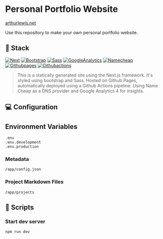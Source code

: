# Personal Portfolio Website

[arthurlewis.net](https://arthurlewis.net)

Use this repository to make your own personal portfolio website.

## 🥞 Stack

[![Next][Next]][Next-url]
[![Bootstrap][Bootstrap]][Bootstrap-url]
[![Sass][Sass]][Sass-url]
[![GoogleAnalytics][GoogleAnalytics]][GoogleAnalytics-url]
[![Namecheap][Namecheap]][Namecheap-url]
[![Githubpages][Githubpages]][Githubpages-url]
[![Githubactions][Githubactions]][Githubactions-url]

> This is a statically generated site using the Next.js framework. It's styled using bootstrap and Sass. Hosted on Github Pages, automatically deployed using a Github Actions pipeline. Using Name Cheap as a DNS provider and Google Analytics 4 for insights.

## 💻 Configuration

## Environment Variables

```
.env
.env.development
.env.production
```

### Metadata

```
/app/config.json
```

### Project Markdown Files

```
/app/projects
```

## 📃 Scripts

### Start dev server

```sh
npm run dev
```

[Next]: https://img.shields.io/badge/Next-000000?style=for-the-badge&logo=next.js&logoColor=ffffff
[Next-url]: https://nextjs.org/
[Bootstrap]: https://img.shields.io/badge/Bootstrap-7952B3?style=for-the-badge&logo=Bootstrap&logoColor=ffffff
[Bootstrap-url]: https://getbootstrap.com/
[Sass]: https://img.shields.io/badge/Sass-CC6699?style=for-the-badge&logo=Sass&logoColor=ffffff
[Sass-url]: https://sass-lang.com/
[GoogleAnalytics]: https://img.shields.io/badge/Google%20Analytics%204-E37400?style=for-the-badge&logo=googleanalytics&logoColor=ffffff
[GoogleAnalytics-url]: https://marketingplatform.google.com/about/analytics/
[Namecheap]: https://img.shields.io/badge/Name%20Cheap-DE3723?style=for-the-badge&logo=namecheap&logoColor=ffffff
[Namecheap-url]: https://www.namecheap.com/
[Githubpages]: https://img.shields.io/badge/Github%20Pages-222222?style=for-the-badge&logo=githubpages&logoColor=ffffff
[Githubpages-url]: https://pages.github.com/
[Githubactions]: https://img.shields.io/badge/Github%20Actions-222222?style=for-the-badge&logo=githubactions&logoColor=2088FF
[Githubactions-url]: https://github.com/features/actions
